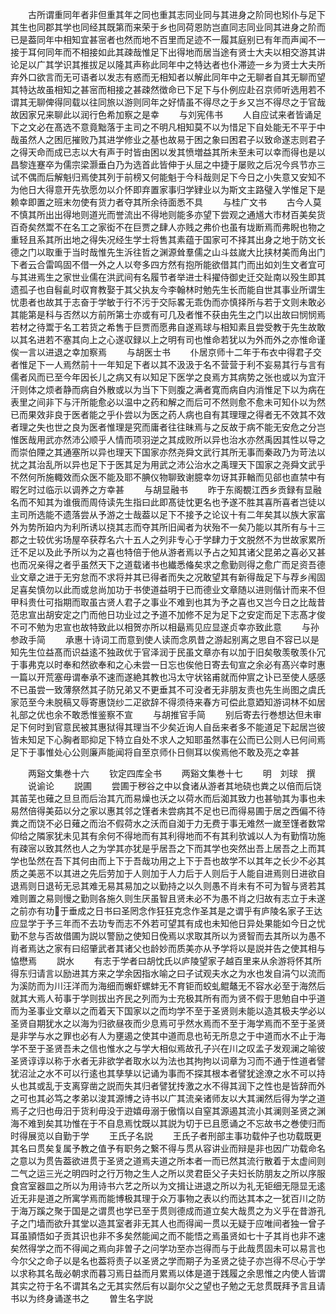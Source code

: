 <!-- { "loadSidebar": true } -->
　　古所谓重同年者非但重其年之同也重其志同业同与其进身之阶同也矧仆与足下其生也同郡其学也同经其既第而来荣于乡也同荷恩防岂直同志同业同其进身之阶而已是葢同年中相知宜甚宻者也然而地不百里而足迹不一履其庭别已有年而声闻不一接于耳何同年而不相接如此其疎哉惟足下出得地而居当途有贤士大夫以相交游其讲论足以广其学识其推拔足以隆其声称此同年中之特达者也仆滞迹一乡为贤士大夫所弃外口欲言而无可语者以发志有惑而无相知者以解此同年中之无聊者自其无聊而望其特达故虽相知之甚宻而相接之甚疎然徴命已下足下与仆例应赴召京师听选用若不谓其无聊俾得同载以往同旅以游则同年之好情虽不得尽之于乡又岂不得尽之于官哉故因家兄来聊此以润行色希加察之是幸
　　与刘宪伟书
　　人自应试来者皆诵足下之文必在髙选不意竟黜落于主司之不明凡相知莫不以为惜足下自处能无不平于中哉虽然人之困厄摧败乃其进学修业之基也故易于困之象曰困君子以致命遂志则君子之得天命而成已志以大有声于时皆由困以发其愤増益其所未至未可以幸而得也是以昌黎连蹇卒为儒宗梁灏垂白乃为选首此皆伸于乆屈之中捷于屡败之后况今呉节亦三试不偶而后解魁归焉使其列于前榜又何能魁于今科哉则足下今日之小失意又安知不为他日大得意开先欤愿勿以介怀即弃置家事归学肄业以为斯文主路璧入学惟足下是赖幸即置之班末勿使有货力者夺其所余待面悉不具
　　与桂广文书
　　古今人莫不慎其所出出得地则道光而誉流出不得地则能多亦望下尝观之通馗大市材百美矣货百奇矣然鬻不在名工之家衒不在巨贾之肆人亦贱之弗价也虽有垅断焉而弗睨也物之重轻且系其所出地之得失况经生学士将售其素蕴于国家可不择其出身之地于防文长德之门以取重于当时哉惟先生泝往哲之渊源耸羣儒之山斗兹嵗大比挟材美而角出门下者云合雷鸣固不借一外之人以夸多四方然有抱所能欲借其门而出如刘生文者宜可与其进焉生之家世业儒在洪武间有名履节者举进士科擢侍御史迁交趾南以殁生即其遗孤子也自髫齓时収育教娶于其父执友今李翰林时勉先生长而能自世其事业所谓生忧患者也故其于志奋于学敏于行不污于交际畧无乖伪而亦慎择所与若于文则未敢必其能第是科与否然以方前所第士亦或有可几及者惟不获由先生之门以出故曰悯悯焉若材之待鬻于名工若货之希售于巨贾而愿弗自遂焉球与相知素且尝受教于先生故敢以其名进若不塞其向上之心遂収録以上之明有司也惟命若犹以为外而外之亦惟命谨俟一言以进退之幸加察焉
　　与胡医士书
　　仆居京师十二年于布衣中得君子交者惟足下一人焉然前十一年知足下者以其不汲汲于名不营营于利不妄易其行与言有儒者风而已至今年因长儿之病又有以知足下医学之良焉方其病势之张也或以为宜汗汗则体之烦者静而病自外散或以为当下下则腹之满者寛而病自内消惟足下以为病在表里之间非下与汗所能愈必以温中之药和解之而后可不然则愈不愈未可知仆以为然已而果效非良于医者能之乎仆尝以为医之药人病也自有其理理之得者无不效其不效者理之失也世之良为医者惟理是究而庸者往往昧焉与之反故于病不能无安危之分岂惟医哉用武亦然沛公顺乎人情而项羽逆之其成败所以异也治水亦然禹因其性以导之而崇伯陻之其通塞所以异也理天下国家亦然尧舜文武行其所无事而秦政乃为苛法以扰之其治乱所以异也足下于医其足为用武之沛公治水之禹理天下国家之尧舜文武乎不然何所施輙效而众医不能及耶不腆仪物聊致谢臆幸勿讶其菲輶而见郤也直禁中有暇乞时过临示以调养之方幸甚
　　与胡显融书
　　昨于东阁覩江西乡贡録有显融名而不知其为谁俄而周侍读先生指曰此即髙徒忱更名也予遂不胜其喜所喜者岂徒以主司所选能不遗落尝从予游之士哉葢以足下不接予之论议十有二年矣其以族大家富外为势所廹内为利所诱以挠其志而夺其所旧闻者为状殆不一矣乃能以其所有与十三郡之士较优劣场屋卒获荐名六十五人之列非专心于学肆力于文脱然不为世故家累所迁不足以及此予所以为之喜也特倍于他从游者焉以予占之知其诸父昆弟之喜必又甚也而况亲得之者乎虽然天下之道载诸书也纎悉偹矣求之愈勤则得之愈广而足资吾德业文章之进于无穷怠而不求将并其已得者而失之况敢望其有新得哉足下与荐乡闱固足喜矣慎勿以此而或怠尚加功于书使道益明于已而德业文章随以进则偕计而来不但甲科贵仕可指期而取虽古贤人君子之事业不难到也其为予之喜也又岂今日之比哉昔范忠宣出胡安定之门而他日功业过之予道不加修不足为足下之安定而足下志髙才俊不可不勉为忠宣也故特致此以相贺亦所以相朂焉见应显遂贞幸亦致此意
　　与孙参政手简
　　承惠十诗词工而意到使人读而念夙昔之游起别离之思自不容已以是知先生位益髙而识益逺不独政优于官泽润于民虽文章亦有以加于旧矣敬羡敬羡仆冗于事弗克以时奉和然欲奉和之心未尝一日忘也俟他日寄去旬宣之余必有髙兴幸时惠一篇以开荒塞毋谓奉承不速而遂絶其教也冯太守状铭甫就而仲賔之讣已至使人感感不已虽尝一致薄祭然其子防兄弟又不更垂其不可没者无非朋友责也先生尚图之虞氏家范至今未脱稿又辱寄惠饶纱二疋欲辞不得须待来春方可偿此意廼知游词林不如居礼部之优也余不敢悉惟鉴察不宣
　　与胡推官手简
　　别后寄去行巻想达但未审足下何时到官意民被其惠狱得其理当不少矣近询人自岳来者多不能道足下起居岂彼皆未知足下心胸者耶抑足下特立自处不求人之知耶虽然事在公而已公则人已何间焉足下于事惟处心公则廉声能闻将自至京师仆日侧耳以俟焉他不敢及亮之幸甚






　　两谿文集巻十六
　　钦定四库全书
　　两谿文集巻十七
　　明　刘球　撰
　　说谕论
　　説圃
　　尝圃于秽谷之中以食诸从游者其地硗也粪之以倍而后饶其苖芜也薙之旦旦而后治其亢而易燥也沃之以荷水而后洳其致力也甚劬其为事也未易然倍得美茹以分之家以惠其邻之馑者未尝病其不足也已而得易圃于居之西偏不待粪之而饶不必日薙之而治不假荷水之沃而自洳于力无费于事无难然一嵗至馑者数常仰给之隣家犹未见其有余何不得地而有其利得地而不有其利欤诚以人为有勤惰功施有疎宻以致其然也人之为学其亦犹是乎居吾之下而其学也突然出吾上居吾之上而其学也坠然在吾下其何由而上下于吾哉功用之上下于吾也故学不以其年之长少不必其质之美恶不以其进之先后劳加于人则加于人力后于人则后于人能自进焉则日进欲自退焉则日退茍无忌其难无易其易加之以勤持之以久则愚不肖未有不可为智与贤若其难则置之易则慢之勤则各施久则生厌虽智且贤未必不为愚不肖之归故有志立于未遂之前亦有功于垂成之日书曰圣罔念作狂狂克念作圣其是之谓乎有庐陵名家子王达应显学于予三年而不去功专而志不外若可望其有成也未知他日异处果能如今日之忧勤不怠与否故借圃为説以警励之使知日俛焉以求取其所以为贤智而去其所以为愚不肖者焉达之家有曰绍肇武者其诸父也龄妙而质美亦从予学将以是説并告之使其相与恊懋焉
　　説水
　　有志于学者曰胡忱氏以庐陵望家子越百里来从余游将怀其所得东归请言以励进其方来之学余因指水喻之曰子试观夫水之为水也发自涓勺以流而为溪防而为川汪洋而为海细而蠏虾螺蚌无不育钜而蛟虬鲲鼇无不容水必至于海然后就其大焉人茍事于学则拔出齐民之列而为士充极其所有而为贤不假于思勉自中乎道而为圣事业文章以之而着天下国家以之而均学不至于圣贤则未能以造其极夫学必以圣贤自期犹水之以海为归欲昼夜而少息焉可乎然水焉而不至于海学焉而不至于圣贤是非学与水之罪也必有人为壅遏之使其中道而息也茍无所息之于中道而水不止于海学不至于圣贤吾未之信也惟水之与学大相似焉故孔子兴在川之叹孟子发观澜之喻彼圣贤谆谆以称于水者无非欲学者取水以为法也其拘拘以词章为习而不通于性道者譬犹沼沚之水不可以行逺也其孳孳以记诵为事而不探其根本者譬犹途潦之水不可以持乆也其或乱于支离穿凿之説而失其归者譬犹抟激之水不得其润下之性也是皆辞而外之可也其必笃之孝弟以浚其源博之诗书以广其流亲诸师友以大其澜然后得为学之道焉子之归也毋汨于货利毋没于逰嬉毋溺于傲惰以自窒其源遏其流小其澜则圣贤之渊海不难到矣其功惟在于不自息焉忱既以其説为切于已且愿诵之不忘故书之巻使归而时得展览以自勤于学
　　王氏子名説
　　王氏子者刑部主事功载仲子也功载既更其名曰贯矣复属予教之值予有职务之繋不得与贯从容讲业而辩是非也因广功载命名之意以为贯告葢欲进贯于圣贤之道焉夫道之所本者一而已然其流行散着于太虚间则二气之运三光之明四时之行万物之生人之所以灵君臣父子夫妇长防朋友之所以序服食宫室器皿之所以为用诗书六艺之所以为文揖让进退之所以为礼无钜细无隠显无逺近无非是道之所寓学焉而能博极其理于众万事物之表以约而达其本之一犹百川之防于海万蹊之聚于国是之谓贯也学已至于贯则德成而道立矣大哉贯之为义乎在昔游孔子之门墙而欲升其堂以造其室者非无其人也而得闻一贯以无疑于应唯间者独一曾子耳虽頴悟如子贡其识也非不多矣然能闻之而不能悟之焉虽贤如七十子其肖也非不速矣然得学之而不得闻之焉向非曽子之问学功至亦岂得而与于此哉贯固未可以易言也今尔父之命子以是名也葢将责子以圣贤之学而期子为圣贤之徒子亦岂得不尽心于学以求称其名哉必朝求而暮习焉日益而月累焉以体是道于践履之余思惟之内使人皆谓其实之符于名不谓其名之无其实然后有以副尔父之望也子勉之无怠贯既拜予言且请书以为终身诵遂书之
　　曽生名字説
